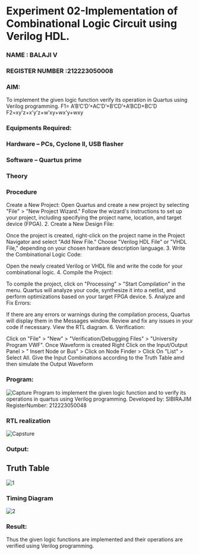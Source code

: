 # Experiment 02-Implementation of Combinational Logic Circuit using Verilog HDL.

### NAME : BALAJI V
### REGISTER NUMBER :212223050008

### AIM:
To implement the given logic function verify its operation in Quartus using Verilog programming. F1= A’B’C’D’+AC’D’+B’CD’+A’BCD+BC’D F2=xy’z+x’y’z+w’xy+wx’y+wxy

### Equipments Required:
### Hardware – PCs, Cyclone II, USB flasher
### Software – Quartus prime
### Theory
### Procedure
Create a New Project:
Open Quartus and create a new project by selecting "File" > "New Project Wizard." Follow the wizard's instructions to set up your project, including specifying the project name, location, and target device (FPGA). 2. Create a New Design File:

Once the project is created, right-click on the project name in the Project Navigator and select "Add New File." Choose "Verilog HDL File" or "VHDL File," depending on your chosen hardware description language. 3. Write the Combinational Logic Code:

Open the newly created Verilog or VHDL file and write the code for your combinational logic. 4. Compile the Project:

To compile the project, click on "Processing" > "Start Compilation" in the menu. Quartus will analyze your code, synthesize it into a netlist, and perform optimizations based on your target FPGA device. 5. Analyze and Fix Errors:

If there are any errors or warnings during the compilation process, Quartus will display them in the Messages window. Review and fix any issues in your code if necessary. View the RTL diagram. 6. Verification:

Click on "File" > "New" > "Verification/Debugging Files" > "University Program VWF". Once Waveform is created Right Click on the Input/Output Panel > " Insert Node or Bus" > Click on Node Finder > Click On "List" > Select All. Give the Input Combinations according to the Truth Table amd then simulate the Output Waveform

### Program:
![Capture](https://github.com/Kershombalaji/Experiment_02_Implementation_of_combinational_logic/assets/155218041/796bf630-0dd5-4483-98f3-55959a9dfd57)
Program to implement the given logic function and to verify its operations in quartus using Verilog programming. Developed by: SIBIRAJIM RegisterNumber: 212223050048 

### RTL realization
![Capsture](https://github.com/Kershombalaji/Experiment_02_Implementation_of_combinational_logic/assets/155218041/b98d2f85-2ad3-413f-98c8-cd5e14264801)

### Output:
## Truth Table
![1](https://github.com/Kershombalaji/Experiment_02_Implementation_of_combinational_logic/assets/155218041/a113be2e-1db7-484e-a58e-a04bbc52e02a)

### Timing Diagram

![2](https://github.com/Kershombalaji/Experiment_02_Implementation_of_combinational_logic/assets/155218041/a6424949-fff0-4a49-b94e-82bf7fd24864)

### Result:
Thus the given logic functions are implemented and their operations are verified using Verilog programming.
